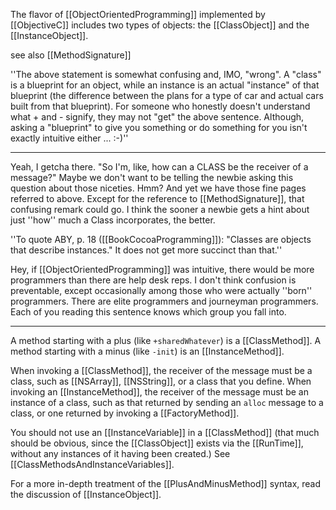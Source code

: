 The flavor of [[ObjectOrientedProgramming]] implemented by [[ObjectiveC]] includes two types of objects: the [[ClassObject]] and the [[InstanceObject]].

see also [[MethodSignature]]

''The above statement is somewhat confusing and, IMO, "wrong". A "class" is a blueprint for an object, while an instance is an actual "instance" of that blueprint (the difference between the plans for a type of car and actual cars built from that blueprint). For someone who honestly doesn't understand what + and - signify, they may not "get" the above sentence. Although, asking a "blueprint" to give you something or do something for you isn't exactly intuitive either ... :-)''

----

Yeah, I getcha there. "So I'm, like, how can a CLASS be the receiver of a message?" Maybe we don't want to be telling the newbie asking this question about those niceties. Hmm? And yet we have those fine pages referred to above. Except for the reference to [[MethodSignature]], that confusing remark could go. I think the sooner a newbie gets a hint about just ''how'' much a Class incorporates, the better.

''To quote ABY, p. 18 ([[BookCocoaProgramming]]): "Classes are objects that describe instances." It does not get more succinct than that.''

Hey, if [[ObjectOrientedProgramming]] was intuitive, there would be more programmers than there are help desk reps. I don't think confusion is preventable, except occasionally among those who were actually ''born'' programmers. There are elite programmers and journeyman programmers. Each of you reading this sentence knows which group you fall into.

----

A method starting with a plus (like <code>+sharedWhatever</code>) is a [[ClassMethod]]. A method starting with a minus (like <code>-init</code>) is an [[InstanceMethod]].

When invoking a [[ClassMethod]], the receiver of the message must be a class, such as [[NSArray]], [[NSString]], or a class that you define. When invoking an [[InstanceMethod]], the receiver of the message must be an instance of a class, such as that returned by sending an <code>alloc</code> message to a class, or one returned by invoking a [[FactoryMethod]].

You should not use an [[InstanceVariable]] in a [[ClassMethod]] (that much should be obvious, since the [[ClassObject]] exists via the [[RunTime]], without any instances of it having been created.) See [[ClassMethodsAndInstanceVariables]].

For a more in-depth treatment of the [[PlusAndMinusMethod]] syntax, read the discussion of [[InstanceObject]].